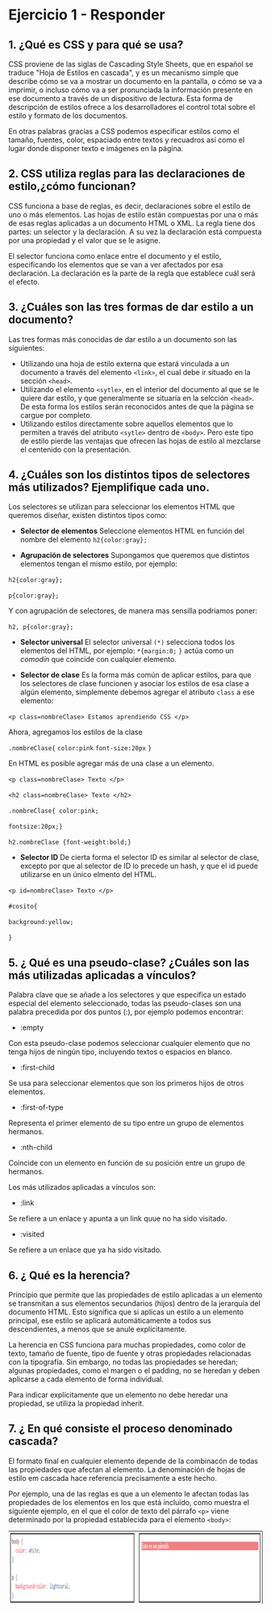 # Ejercicio 1 - Responder

## 1. ¿Qué es CSS y para qué se usa?
CSS proviene de las siglas de Cascading Style Sheets, que en español se traduce "Hoja de Estilos en cascada", y es un mecanismo simple que describe cómo se va a mostrar un documento en la pantalla, o cómo se va a imprimir, o incluso cómo va a ser pronunciada la información presente en ese documento a través de un dispositivo de lectura. Esta forma de descripción de estilos ofrece a los desarrolladores el control total sobre el estilo y formato de los documentos. 

En otras palabras gracias a CSS podemos especificar estilos como el tamaño, fuentes, color, espaciado entre textos y recuadros así como el lugar donde disponer texto e imágenes en la página.

## 2. CSS utiliza reglas para las declaraciones de estilo,¿cómo funcionan?
CSS funciona a base de reglas, es decir, declaraciones sobre el estilo de uno o más elementos. Las hojas de estilo están compuestas por una o más de esas reglas aplicadas a un documento HTML o XML. La regla tiene dos partes: un selector y la declaración. A su vez la declaración está compuesta por una propiedad y el valor que
se le asigne. 

El selector funciona como enlace entre el documento y el estilo, especificando los elementos que se van a ver afectados por esa declaración. La declaración es la parte de la regla que establece cuál será el efecto.

## 3. ¿Cuáles son las tres formas de dar estilo a un documento?
Las tres formas más conocidas de dar estilo a un documento son las siguientes:
 - Utilizando una hoja de estilo externa que estará vinculada a un documento a través del elemento `<link>`, el cual debe ir situado en la sección `<head>`. 
 - Utilizando el elemento `<sytle>`, en el interior del documento al que se le quiere dar estilo, y que generalmente se situaría en la selcción `<head>`. De esta forma los estilos serán reconocidos antes de que la página se cargue por completo. 
 - Utilizando estilos directamente sobre aquellos elementos que lo permiten a través del atributo `<sytle>` dentro de `<body>`. Pero este tipo de estilo pierde las ventajas que ofrecen las hojas de estilo al mezclarse el centenido con la presentación. 

## 4. ¿Cuáles son los distintos tipos de selectores más utilizados? Ejemplifique cada uno.
Los selectores se utilizan para seleccionar los elementos HTML que queremos diseñar, existen distintos tipos como: 

- **Selector de elementos**
Seleccione elementos HTML en función del nombre del elemento 
`h2{color:gray};`

- **Agrupación de selectores**
Supongamos que queremos que distintos elementos tengan el mismo estilo, por ejemplo: 

`h2{color:gray};`

`p{color:gray};`

Y con agrupación de selectores, de manera mas sensilla podriamos poner: 

`h2, p{color:gray};`

- **Selector universal**
El selector universal `(*)` selecciona todos los elementos del HTML, por ejemplo: 
`*{margin:0;`
`}`
actúa como un *comodín* que coincide con cualquier elemento. 

- **Selector de clase**
Es la forma más común de aplicar estilos, para que los selectores de clase funcionen y asociar los estilos de esa clase a algún elemento, simplemente debemos agregar el atributo `class` a ese elemento:

`<p class=nombreClase> Estamos aprendiendo CSS </p>`

Ahora, agregamos los estilos de la clase

`.nombreClase{`
                `color:pink`
                `font-size:20px`
            `}`

En HTML es posible agregar más de una clase a un elemento. 

`<p class=nombreClase> Texto </p>`

`<h2 class=nombreClase> Texto </h2>`
 
`.nombreClase{ color:pink;`

`fontsize:20px;}`

`h2.nombreClase {font-weight:bold;}`

- **Selector ID**
De cierta forma el selector ID es similar al selector de clase, excepto por que al selector de ID lo precede un hash, y que el id puede utilizarse en un único elmento del HTML.

`<p id=nombreClase> Texto </p>`

`#cosito{`

`background:yellow;`

`}`

## 5. ¿ Qué es una pseudo-clase? ¿Cuáles son las más utilizadas aplicadas a vínculos?

Palabra clave que se añade a los selectores y que especifica un estado especial del elemento seleccionado, todas las pseudo-clases son una palabra precedida por dos puntos (:), por ejemplo podemos encontrar: 
- :empty

Con esta pseudo-clase podemos seleccionar cualquier elemento que no tenga hijos de ningún tipo, incluyendo textos o espacios en blanco. 

- :first-child

Se usa para seleccionar elementos que son los primeros hijos de otros elementos. 

- :first-of-type

Representa el primer elemento de su tipo entre un grupo de elementos hermanos. 

- :nth-child

Coincide con un elemento en función de su posición entre un grupo de hermanos. 

Los más utilizados aplicadas a vínculos son: 
- :link

Se refiere a un enlace y apunta a un link quue no ha sido visitado. 

- :visited

Se refiere a un enlace que ya ha sido visitado. 

## 6. ¿ Qué es la herencia?

Principio que permite que las propiedades de estilo aplicadas a un elemento se transmitan a sus elementos secundarios (hijos) dentro de la jerarquía del documento HTML. Esto significa que si aplicas un estilo a un elemento principal, ese estilo se aplicará automáticamente a todos sus descendientes, a menos que se anule explícitamente.

La herencia en CSS funciona para muchas propiedades, como color de texto, tamaño de fuente, tipo de fuente y otras propiedades relacionadas con la tipografía. Sin embargo, no todas las propiedades se heredan; algunas propiedades, como el margen o el padding, no se heredan y deben aplicarse a cada elemento de forma individual.

Para indicar explícitamente que un elemento no debe heredar una propiedad, se utiliza la propiedad inherit.

## 7. ¿ En qué consiste el proceso denominado cascada?

El formato final en cualquier elemento depende de la combinacón de todas las propiedades que afectan al elemento. La denominación de hojas de estilo em cascada hace referencia precisamente a este hecho. 

Por ejemplo, una de las reglas es que a un elemento le afectan todas las propiedades de los elementos en los que está incluido, como muestra el siguiente ejemplo, en el que el color de texto del párrafo `<p>` viene determinado por la propiedad establecida para el elemento `<body>`:

![Alt text](./Img/image.png)